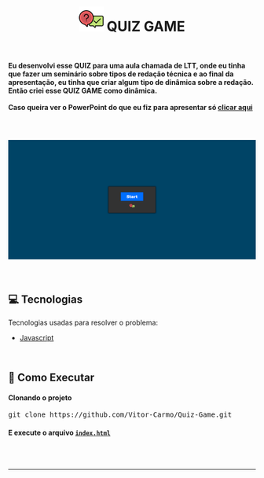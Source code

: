 <h1 align="center">
  <img src="/Jogo%20Quiz/img/icon.png" width="50px"/>
    QUIZ GAME
    <br><br>
</h1>

<h4>
  Eu desenvolvi esse QUIZ para uma aula chamada de LTT, onde eu tinha que fazer um seminário
  sobre tipos de redação técnica e ao final da apresentação, eu tinha que criar 
  algum tipo de dinâmica sobre a redação. Então criei esse QUIZ GAME como
  dinâmica.
  <br><br>
  Caso queira ver o PowerPoint do que eu fiz para apresentar só <a href="Apresentação%20Redação%20Técnica.ppsx">clicar aqui</a>
</h4>
<br>

<h3 align="center">
  <img src="readme_things/quiz.gif"/>
</h3>

<br>


<h2>
    💻 Tecnologias
</h2>
<p>Tecnologias usadas para resolver o problema:</p>

<ul>
  <li><a href="Jogo%20Quiz/js/script.js">Javascript</a></li>
</ul>

<br>


<h2>
    🤔 Como Executar 
</h2>

<h4>Clonando o projeto</h4>

<pre>
git clone https://github.com/Vitor-Carmo/Quiz-Game.git
</pre>

<h4>
E execute o arquivo <code><a href="Jogo%20Quiz/index.html">index.html</a></code>
</h4>

<br><br>

<hr>


<br>
